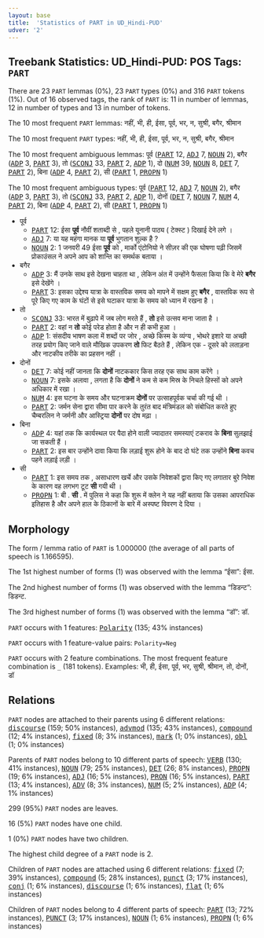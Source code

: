```yaml
---
layout: base
title:  'Statistics of PART in UD_Hindi-PUD'
udver: '2'
---
```


## Treebank Statistics: UD_Hindi-PUD: POS Tags: `PART`

There are 23 `PART` lemmas (0%), 23 `PART` types (0%) and 316 `PART` tokens (1%).
Out of 16 observed tags, the rank of `PART` is: 11 in number of lemmas, 12 in number of types and 13 in number of tokens.

The 10 most frequent `PART` lemmas: नहीं, भी, ही, ईसा, पूर्व, भर, न, सुश्री, बगैर, श्रीमान

The 10 most frequent `PART` types:  नहीं, भी, ही, ईसा, पूर्व, भर, न, सुश्री, बगैर, श्रीमान

The 10 most frequent ambiguous lemmas: पूर्व (<tt><a href="hi_pud-pos-PART.html">PART</a></tt> 12, <tt><a href="hi_pud-pos-ADJ.html">ADJ</a></tt> 7, <tt><a href="hi_pud-pos-NOUN.html">NOUN</a></tt> 2), बगैर (<tt><a href="hi_pud-pos-ADP.html">ADP</a></tt> 3, <tt><a href="hi_pud-pos-PART.html">PART</a></tt> 3), तो (<tt><a href="hi_pud-pos-SCONJ.html">SCONJ</a></tt> 33, <tt><a href="hi_pud-pos-PART.html">PART</a></tt> 2, <tt><a href="hi_pud-pos-ADP.html">ADP</a></tt> 1), दो (<tt><a href="hi_pud-pos-NUM.html">NUM</a></tt> 39, <tt><a href="hi_pud-pos-NOUN.html">NOUN</a></tt> 8, <tt><a href="hi_pud-pos-DET.html">DET</a></tt> 7, <tt><a href="hi_pud-pos-PART.html">PART</a></tt> 2), बिना (<tt><a href="hi_pud-pos-ADP.html">ADP</a></tt> 4, <tt><a href="hi_pud-pos-PART.html">PART</a></tt> 2), सी (<tt><a href="hi_pud-pos-PART.html">PART</a></tt> 1, <tt><a href="hi_pud-pos-PROPN.html">PROPN</a></tt> 1)

The 10 most frequent ambiguous types:  पूर्व (<tt><a href="hi_pud-pos-PART.html">PART</a></tt> 12, <tt><a href="hi_pud-pos-ADJ.html">ADJ</a></tt> 7, <tt><a href="hi_pud-pos-NOUN.html">NOUN</a></tt> 2), बगैर (<tt><a href="hi_pud-pos-ADP.html">ADP</a></tt> 3, <tt><a href="hi_pud-pos-PART.html">PART</a></tt> 3), तो (<tt><a href="hi_pud-pos-SCONJ.html">SCONJ</a></tt> 33, <tt><a href="hi_pud-pos-PART.html">PART</a></tt> 2, <tt><a href="hi_pud-pos-ADP.html">ADP</a></tt> 1), दोनों (<tt><a href="hi_pud-pos-DET.html">DET</a></tt> 7, <tt><a href="hi_pud-pos-NOUN.html">NOUN</a></tt> 7, <tt><a href="hi_pud-pos-NUM.html">NUM</a></tt> 4, <tt><a href="hi_pud-pos-PART.html">PART</a></tt> 2), बिना (<tt><a href="hi_pud-pos-ADP.html">ADP</a></tt> 4, <tt><a href="hi_pud-pos-PART.html">PART</a></tt> 2), सी (<tt><a href="hi_pud-pos-PART.html">PART</a></tt> 1, <tt><a href="hi_pud-pos-PROPN.html">PROPN</a></tt> 1)


* पूर्व
  * <tt><a href="hi_pud-pos-PART.html">PART</a></tt> 12: ईसा <b>पूर्व</b> नौवीं शताब्दी से , पहले यूनानी पाठ्य ( टेक्स्ट ) दिखाई देने लगे ।
  * <tt><a href="hi_pud-pos-ADJ.html">ADJ</a></tt> 7: या यह महंगा मानक या <b>पूर्व</b> भुगतान शुल्क है ?
  * <tt><a href="hi_pud-pos-NOUN.html">NOUN</a></tt> 2: 1 जनवरी 49 ईसा <b>पूर्व</b> को , मार्को एंटोनियो ने सीज़र की एक घोषणा पढ़ी जिसमें प्रोकाउंसल ने अपने आप को शान्ति का समर्थक बताया ।
* बगैर
  * <tt><a href="hi_pud-pos-ADP.html">ADP</a></tt> 3: मैं उनके साथ इसे देखना चाहता था , लेकिन अंत में उन्होंने फैसला किया कि वे मेरे <b>बगैर</b> इसे देखेंगे ।
  * <tt><a href="hi_pud-pos-PART.html">PART</a></tt> 3: इसका उद्देश्य यात्रा के वास्तविक समय को मापने में सक्षम हुए <b>बगैर</b> , वास्तविक रूप से पूरे किए गए काम के घंटों से इसे घटाकर यात्रा के समय को ध्यान में रखना है ।
* तो
  * <tt><a href="hi_pud-pos-SCONJ.html">SCONJ</a></tt> 33: भारत में बुढ़ापे में जब लोग मरते हैं , <b>तो</b> इसे उत्सव माना जाता है ।
  * <tt><a href="hi_pud-pos-PART.html">PART</a></tt> 2: वहां न <b>तो</b> कोई परेड होता है और न ही कभी हुआ ।
  * <tt><a href="hi_pud-pos-ADP.html">ADP</a></tt> 1: संसदीय भाषण कला में शब्दों पर जोर , अच्छे किस्म के व्यंग्य , भोथरे इशारे या अच्छी तरह प्रयोग किए जाने वाले मौखिक उपकरण <b>तो</b> फिट बैठते हैं , लेकिन एक - दूसरे को लताड़ना और नाटकीय तरीके का प्रहसन नहीं ।
* दोनों
  * <tt><a href="hi_pud-pos-DET.html">DET</a></tt> 7: कोई नहीं जानता कि <b>दोनों</b> नाटककार किस तरह एक साथ काम करेंगे ।
  * <tt><a href="hi_pud-pos-NOUN.html">NOUN</a></tt> 7: इसके अलावा , लगता है कि <b>दोनों</b> ने कम से कम मिस्र के निचले हिस्सों को अपने अधिकार में रखा ।
  * <tt><a href="hi_pud-pos-NUM.html">NUM</a></tt> 4: इस घटना के समय और घटनाक्रम <b>दोनों</b> पर उत्साहपूर्वक चर्चा की गई थी ।
  * <tt><a href="hi_pud-pos-PART.html">PART</a></tt> 2: जर्मन सेना द्वारा सीमा पार करने के तुरंत बाद मंत्रिमंडल को संबोधित करते हुए चैम्बरलिन ने जर्मनी और आस्ट्रिया <b>दोनों</b> पर दोष मढ़ा ।
* बिना
  * <tt><a href="hi_pud-pos-ADP.html">ADP</a></tt> 4: यहां तक कि कार्यस्थल पर पैदा होने वाली ज्यादातर समस्याएं टकराव के <b>बिना</b> सुलझाई जा सकती हैं ।
  * <tt><a href="hi_pud-pos-PART.html">PART</a></tt> 2: इस बार उन्होंने दावा किया कि लड़ाई शुरू होने के बाद दो घंटे तक उन्होंने <b>बिना</b> कवच पहने लड़ाई लड़ी ।
* सी
  * <tt><a href="hi_pud-pos-PART.html">PART</a></tt> 1: इस समय तक , असाधारण खर्चे और उसके निवेशकों द्वारा किए गए लगातार बुरे निवेश के कारण वह लगभग टूट <b>सी</b> गयी थी ।
  * <tt><a href="hi_pud-pos-PROPN.html">PROPN</a></tt> 1: बी . <b>सी</b> . में पुलिस ने कहा कि शुरू में क्लेन ने यह नहीं बताया कि उसका आपराधिक इतिहास है और अपने हाल के ठिकानों के बारे में अस्पष्ट विवरण दे दिया ।

## Morphology

The form / lemma ratio of `PART` is 1.000000 (the average of all parts of speech is 1.166595).

The 1st highest number of forms (1) was observed with the lemma “ईसा”: ईसा.

The 2nd highest number of forms (1) was observed with the lemma “डिडन्ट”: डिडन्ट.

The 3rd highest number of forms (1) was observed with the lemma “डॉ”: डॉ.

`PART` occurs with 1 features: <tt><a href="hi_pud-feat-Polarity.html">Polarity</a></tt> (135; 43% instances)

`PART` occurs with 1 feature-value pairs: `Polarity=Neg`

`PART` occurs with 2 feature combinations.
The most frequent feature combination is `_` (181 tokens).
Examples: भी, ही, ईसा, पूर्व, भर, सुश्री, श्रीमान, तो, दोनों, डॉ


## Relations

`PART` nodes are attached to their parents using 6 different relations: <tt><a href="hi_pud-dep-discourse.html">discourse</a></tt> (159; 50% instances), <tt><a href="hi_pud-dep-advmod.html">advmod</a></tt> (135; 43% instances), <tt><a href="hi_pud-dep-compound.html">compound</a></tt> (12; 4% instances), <tt><a href="hi_pud-dep-fixed.html">fixed</a></tt> (8; 3% instances), <tt><a href="hi_pud-dep-mark.html">mark</a></tt> (1; 0% instances), <tt><a href="hi_pud-dep-obl.html">obl</a></tt> (1; 0% instances)

Parents of `PART` nodes belong to 10 different parts of speech: <tt><a href="hi_pud-pos-VERB.html">VERB</a></tt> (130; 41% instances), <tt><a href="hi_pud-pos-NOUN.html">NOUN</a></tt> (79; 25% instances), <tt><a href="hi_pud-pos-DET.html">DET</a></tt> (26; 8% instances), <tt><a href="hi_pud-pos-PROPN.html">PROPN</a></tt> (19; 6% instances), <tt><a href="hi_pud-pos-ADJ.html">ADJ</a></tt> (16; 5% instances), <tt><a href="hi_pud-pos-PRON.html">PRON</a></tt> (16; 5% instances), <tt><a href="hi_pud-pos-PART.html">PART</a></tt> (13; 4% instances), <tt><a href="hi_pud-pos-ADV.html">ADV</a></tt> (8; 3% instances), <tt><a href="hi_pud-pos-NUM.html">NUM</a></tt> (5; 2% instances), <tt><a href="hi_pud-pos-ADP.html">ADP</a></tt> (4; 1% instances)

299 (95%) `PART` nodes are leaves.

16 (5%) `PART` nodes have one child.

1 (0%) `PART` nodes have two children.

The highest child degree of a `PART` node is 2.

Children of `PART` nodes are attached using 6 different relations: <tt><a href="hi_pud-dep-fixed.html">fixed</a></tt> (7; 39% instances), <tt><a href="hi_pud-dep-compound.html">compound</a></tt> (5; 28% instances), <tt><a href="hi_pud-dep-punct.html">punct</a></tt> (3; 17% instances), <tt><a href="hi_pud-dep-conj.html">conj</a></tt> (1; 6% instances), <tt><a href="hi_pud-dep-discourse.html">discourse</a></tt> (1; 6% instances), <tt><a href="hi_pud-dep-flat.html">flat</a></tt> (1; 6% instances)

Children of `PART` nodes belong to 4 different parts of speech: <tt><a href="hi_pud-pos-PART.html">PART</a></tt> (13; 72% instances), <tt><a href="hi_pud-pos-PUNCT.html">PUNCT</a></tt> (3; 17% instances), <tt><a href="hi_pud-pos-NOUN.html">NOUN</a></tt> (1; 6% instances), <tt><a href="hi_pud-pos-PROPN.html">PROPN</a></tt> (1; 6% instances)

